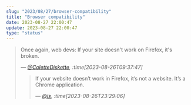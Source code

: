 ```yaml
---
slug: "2023/08/27/browser-compatibility"
title: "Browser compatibility"
date: 2023-08-27 22:00:47
update: 2023-08-27 22:00:47
type: "status"
---
```


> Once again, web devs: If your site doesn't work on Firefox, it's broken.
> 
> <cite>&mdash; [@ColetteDiskette](https://retro.pizza/@ColetteDiskette/110953946663249384), :time[2023-08-26T09:37:47]</cite>
>
> > If your website doesn’t work in Firefox, it’s not a website. It’s a Chrome application.
> >
> > <cite>&mdash; [@js](https://ap.nil.im/objects/6afdb834-8836-4464-8c10-6e96bd2f32a5), :time[2023-08-26T23:29:06]</cite>
